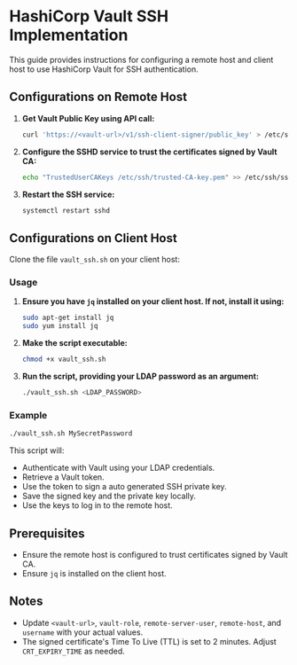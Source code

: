 # HashiCorp Vault SSH Implementation

This guide provides instructions for configuring a remote host and client host to use HashiCorp Vault for SSH authentication.

## Configurations on Remote Host

1. **Get Vault Public Key using API call:**

    ```bash
    curl 'https://<vault-url>/v1/ssh-client-signer/public_key' > /etc/ssh/trusted-CA-key.pem
    ```

2. **Configure the SSHD service to trust the certificates signed by Vault CA:**

    ```bash
    echo "TrustedUserCAKeys /etc/ssh/trusted-CA-key.pem" >> /etc/ssh/sshd_config
    ```

3. **Restart the SSH service:**

    ```bash
    systemctl restart sshd
    ```

## Configurations on Client Host

Clone the file `vault_ssh.sh` on your client host:

### Usage

1. **Ensure you have `jq` installed on your client host. If not, install it using:**

    ```bash
    sudo apt-get install jq
    sudo yum install jq
    ```

2. **Make the script executable:**

    ```bash
    chmod +x vault_ssh.sh
    ```

3. **Run the script, providing your LDAP password as an argument:**

    ```bash
    ./vault_ssh.sh <LDAP_PASSWORD>
    ```

### Example

```bash
./vault_ssh.sh MySecretPassword
```

This script will:

- Authenticate with Vault using your LDAP credentials.
- Retrieve a Vault token.
- Use the token to sign a auto generated SSH private key.
- Save the signed key and the private key locally.
- Use the keys to log in to the remote host.

## Prerequisites

- Ensure the remote host is configured to trust certificates signed by Vault CA.
- Ensure `jq` is installed on the client host.

## Notes

- Update `<vault-url>`, `vault-role`, `remote-server-user`, `remote-host`, and `username` with your actual values.
- The signed certificate's Time To Live (TTL) is set to 2 minutes. Adjust `CRT_EXPIRY_TIME` as needed.